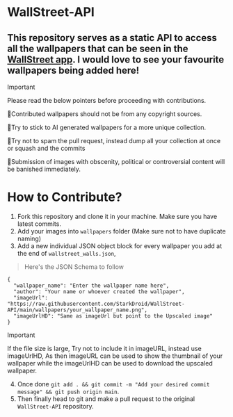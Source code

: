 # WallStreet-API

## This repository serves as a static API to access all the wallpapers that can be seen in the [WallStreet app](https://github.com/StarkDroid/WallStreet). I would love to see your favourite wallpapers being added here!

> [!IMPORTANT]
> Please read the below pointers before proceeding with contributions.

🔹Contributed wallpapers should not be from any copyright sources.

🔹Try to stick to AI generated wallpapers for a more unique collection.

🔹Try not to spam the pull request, instead dump all your collection at once or squash and the commits

🔹Submission of images with obscenity, political or controversial content will be banished immediately.

# How to Contribute?

1. Fork this repository and clone it in your machine. Make sure you have latest commits.
2. Add your images into `wallpapers` folder (Make sure not to have duplicate naming)
3. Add a new individual JSON object block for every wallpaper you add at the end of `wallstreet_walls.json`,
> Here's the JSON Schema to follow
```
{
  "wallpaper_name": "Enter the wallpaper name here",
  "author": "Your name or whoever created the wallpaper",
  "imageUrl": "https://raw.githubusercontent.com/StarkDroid/WallStreet-API/main/wallpapers/your_wallpaper_name.png",
  "imageUrlHD": "Same as imageUrl but point to the Upscaled image"
}
```
> [!IMPORTANT]
> If the file size is large, Try not to include it in imageURL, instead use imageUrlHD, As then imageURL can be used to show the thumbnail of your wallpaper while the imageUrlHD can be used to download the upscaled wallpaper.

4. Once done `git add . && git commit -m "Add your desired commit message" && git push origin main`.
5. Then finally head to git and make a pull request to the original `WallStreet-API` repository.